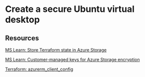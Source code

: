 # Create a secure Ubuntu virtual desktop



## Resources

[MS Learn: Store Terraform state in Azure Storage](https://learn.microsoft.com/en-us/azure/developer/terraform/store-state-in-azure-storage?tabs=azure-cli)

[MS Learn: Customer-managed keys for Azure Storage encryption](https://learn.microsoft.com/en-us/azure/storage/common/customer-managed-keys-overview)

[Terraform: azurerm_client_config](https://registry.terraform.io/providers/hashicorp/azurerm/latest/docs/data-sources/client_config)

